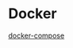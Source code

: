 # Docker

[docker-compose](Docker%20cbadc16817ec44aaa0800b8020a36af1/docker-compose%20e3bf3fd8c8a14ce2b1df067eac5d5724.md)
